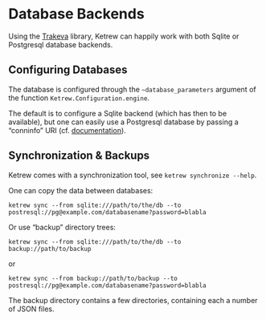 Database Backends
=================

Using the [Trakeva](http://seb.mondet.org/software/trakeva/index.html) library,
Ketrew can happily work with both Sqlite or Postgresql database backends.

Configuring Databases
---------------------

The database is configured through the `~database_parameters` argument of the
function `Ketrew.Configuration.engine`.

The default is to configure a Sqlite backend (which has then to be available),
but one can easily use a Postgresql database by passing a “conninfo” URI
(cf. [documentation](http://www.postgresql.org/docs/9.4/static/libpq-connect.html#LIBPQ-CONNSTRING)).

Synchronization & Backups
-------------------------

Ketrew comes with a synchronization tool, see `ketrew synchronize --help`.

One can copy the data between databases:

    ketrew sync --from sqlite:///path/to/the/db --to postresql://pg@example.com/databasename?password=blabla

Or use “backup” directory trees:

    ketrew sync --from sqlite:///path/to/the/db --to backup://path/to/backup

or

    ketrew sync --from backup://path/to/backup --to  postresql://pg@example.com/databasename?password=blabla

The backup directory contains a few directories, containing each a number of
JSON files.

